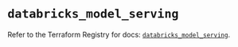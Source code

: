 # `databricks_model_serving`

Refer to the Terraform Registry for docs: [`databricks_model_serving`](https://registry.terraform.io/providers/databricks/databricks/1.36.1/docs/resources/model_serving).
